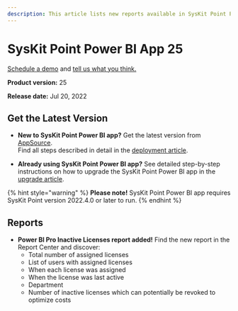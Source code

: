 ```yaml
---
description: This article lists new reports available in SysKit Point Power BI app version 25.
--- 
```


# SysKit Point Power BI App 25

[Schedule a demo](https://www.syskit.com/products/point/request-a-demo/) and [tell us what you think.](https://www.syskit.com/company/contact-us/)

**Product version:** 25

**Release date:** Jul 20, 2022

## Get the Latest Version

* **New to SysKit Point Power BI app?** Get the latest version from [AppSource](https://appsource.microsoft.com/en/product/power-bi/syskitltd.syskit_point_powerbi).<br/>
    Find all steps described in detail in the [deployment article](../deploy-power-bi-app.md).
    
* **Already using SysKit Point Power BI app?** See detailed step-by-step instructions on how to upgrade the SysKit Point Power BI app in the [upgrade article](../update-power-bi-app.md).


{% hint style="warning" %}
**Please note!**
SysKit Point Power BI app requires SysKit Point version 2022.4.0 or later to run.
{% endhint %}

## Reports

* **Power BI Pro Inactive Licenses report added!** Find the new report in the Report Center and discover:
    * Total number of assigned licenses
    * List of users with assigned licenses
    * When each license was assigned
    * When the license was last active
    * Department
    * Number of inactive licenses which can potentially be revoked to optimize costs 
    


